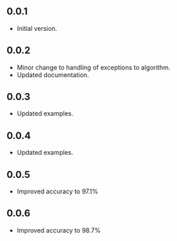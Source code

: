 <!-- 
BSD 3-Clause License
Copyright (c) 2022, GM Consult Pty Ltd
Copyright (c) 2001, Dr Martin Porter,
Copyright (c) 2002, Richard Boulton.
All rights reserved. 
-->

## 0.0.1

- Initial version.

## 0.0.2

- Minor change to handling of exceptions to algorithm.
- Updated documentation.

## 0.0.3

- Updated examples.

## 0.0.4

- Updated examples.

## 0.0.5

- Improved accuracy to 97.1%

## 0.0.6

- Improved accuracy to 98.7%